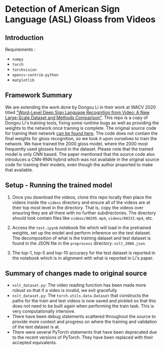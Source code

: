 # Detection of American Sign Language (ASL) Gloass from Videos

## Introduction

Requirements : 

* `numpy`
* `torch`
* `torchvision`
* `opencv-contrib-python`
* `matplotlib`

## Framework Summary

We are extending the work done by Dongxu Li in their work at WACV 2020 titled ["Word-Level Deep Sign Language Recognition from Video: A New Large-Scale Dataset
and Methods Comparison"](https://dxli94.github.io/WLASL/). This repo is a copy of Dongxu Li's training tools, fixing some runtime bugs as well as providing the
weights to the network once training is complete.  The original source code for training their network [can be found here](https://drive.google.com/file/d/1vktQxvRHNS9psOQVKx5-dsERlmiYFRXC/view).
The code does not contain the final weights for gloss recognition, so we took it upon ourselves to train the network.  We have trained the 2000 gloss model, where
the 2000 most frequently used glosses found in the dataset. Please note that the trained model is only CNN based.  The paper mentioned that the source code also introduces
a CNN-RNN hybrid which was not available in the original source code for training their models, even though the author proported to make that available.

## Setup - Running the trained model

1. Once you download the videos, clone this repo locally then place the videos inside the `videos` directory and ensure all of the videos are at their top most
level in the directory. That is, copy the videos over ensuring they are all there with no further subdirectories. The directory should look contain files
like `videos/00295.mp4`, `videos/00333.mp4`, etc.

3. Access the `test.ipynb` notebook file which will load in the pretrained weights, set up the model and perform inference on the test dataset.  The decomposition
of what is the training dataset and test dataset is found in the JSON file in the `preprocess` directory: `nslt_2000.json`.

4.  The top-1, top-5 and top-10 accuracy for the test dataset is reported in the notebook which is in alignment with what is reported in Li's paper.

## Summary of changes made to original source

* `nslt_dataset.py`: The video reading function has been made more robust so that if a video is invalid, we exit gracefully
* `nslt_dataset.py`: The `torch.utils.data.Dataset` that constructs the paths for the train and test videos is now saved and pickled so that this does not need to be
built again when performing the train task. This is very computationally intensive.
* There have been debug statements scattered throughout the source to provide more context and progress on where the training and validation of the test dataset is at.
* There were several PyTorch statements that have been deprecated due to the recent versions of PyTorch.  They have been replaced with their accepted equivalents.

